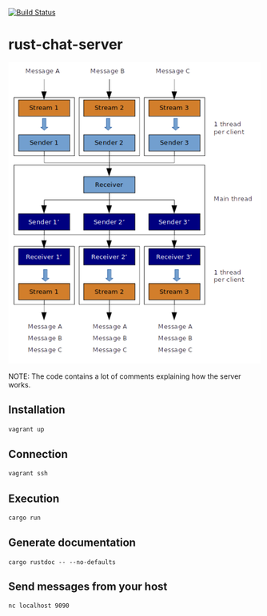 [![Build Status](https://travis-ci.org/jean553/rust-chat-server.svg?branch=master)](https://travis-ci.org/jean553/rust-chat-server)

# rust-chat-server

![Image 1](schema.png)

NOTE: The code contains a lot of comments explaining how the server works.

## Installation

```bash
vagrant up
```

## Connection

```bash
vagrant ssh
```

## Execution

```bash
cargo run
```

## Generate documentation

```
cargo rustdoc -- --no-defaults
```

## Send messages from your host

```bash
nc localhost 9090
```
